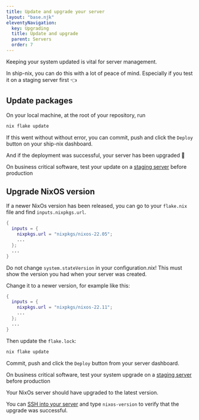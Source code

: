 ```yaml
---
title: Update and upgrade your server
layout: "base.njk"
eleventyNavigation:
  key: Upgrading
  title: Update and upgrade
  parent: Servers
  order: 7
---
```


Keeping your system updated is vital for server management.

In ship-nix, you can do this with a lot of peace of mind. Especially if you test it on a staging server first 👈

## Update packages

On your local machine, at the root of your repository, run

```bash
nix flake update
```

If this went without without error, you can commit, push and click the `Deploy` button on your ship-nix dashboard.

And if the deployment was successful, your server has been upgraded 🙂

<div class="bg-blue-100 rounded-lg py-5 px-6 mb-4 text-base text-blue-700 mb-3" role="alert">
  On business critical software, test your update on a <a class="text-blue-700" href="/servers/staging-servers/">staging server</a> before production
</div>

## Upgrade NixOS version

If a newer NixOs version has been released, you can go to your `flake.nix` file and find `inputs.nixpkgs.url`.

```nix
{
  inputs = {
    nixpkgs.url = "nixpkgs/nixos-22.05";
    ...
  };
  ...
}
```

<div class="bg-red-100 rounded-lg py-5 px-6 mb-4 text-base text-red-700 mb-3" role="alert">
  Do not change <code>system.stateVersion</code> in your configuration.nix! This must show the version you had when your server was created.
</div>

Change it to a newer version, for example like this:

```nix
{
  inputs = {
    nixpkgs.url = "nixpkgs/nixos-22.11";
    ...
  };
  ...
}
```

Then update the `flake.lock`:

```nix
nix flake update
```

Commit, push and click the `Deploy` button from your server dashboard.

<div class="bg-blue-100 rounded-lg py-5 px-6 mb-4 text-base text-blue-700 mb-3" role="alert">
  On business critical software, test your system upgrade on a <a class="text-blue-700" href="/servers/staging-servers/">staging server</a> before production
</div>

Your NixOs server should have upgraded to the latest version.

You can [SSH into your server](/servers/ssh/) and type `nixos-version` to verify that the upgrade was successful.
